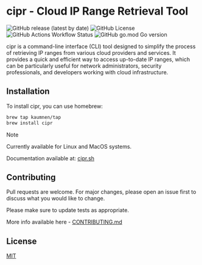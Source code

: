 # cipr - Cloud IP Range Retrieval Tool

![GitHub release (latest by date)](https://img.shields.io/github/v/release/kaumnen/cipr)
![GitHub License](https://img.shields.io/github/license/kaumnen/cipr)
![GitHub Actions Workflow Status](https://img.shields.io/github/actions/workflow/status/kaumnen/cipr/releaser.yml)
![GitHub go.mod Go version](https://img.shields.io/github/go-mod/go-version/kaumnen/cipr)

cipr is a command-line interface (CLI) tool designed to simplify the process of retrieving IP ranges from various cloud providers and services. It provides a quick and efficient way to access up-to-date IP ranges, which can be particularly useful for network administrators, security professionals, and developers working with cloud infrastructure.

## Installation

To install cipr, you can use homebrew:

```bash title='CLI command'
brew tap kaumnen/tap
brew install cipr
```

> [!NOTE]  
> Currently available for Linux and MacOS systems.
>
> Documentation available at: [cipr.sh](https://cipr.sh/docs/intro)

## Contributing

Pull requests are welcome. For major changes, please open an issue first
to discuss what you would like to change.

Please make sure to update tests as appropriate.

More info available here - [CONTRIBUTING.md](https://github.com/kaumnen/cipr/blob/main/CONTRIBUTING.md)

## License

[MIT](https://choosealicense.com/licenses/mit/)
